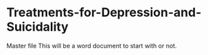 # Treatments-for-Depression-and-Suicidality
Master file
This will be a word document to start with or not. 
